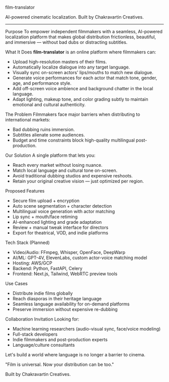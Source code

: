 film-translator

AI-powered cinematic localization. Built by Chakravartin Creatives.

---

Purpose
To empower independent filmmakers with a seamless, AI-powered localization platform that makes global distribution frictionless, beautiful, and immersive — without bad dubs or distracting subtitles.

What It Does
**film-translator** is an online platform where filmmakers can:
- Upload high-resolution masters of their films.
- Automatically localize dialogue into any target language.
- Visually sync on-screen actors' lips/mouths to match new dialogue.
- Generate voice performances for each actor that match tone, gender, age, and performance style.
- Add off-screen voice ambience and background chatter in the local language.
- Adapt lighting, makeup tone, and color grading subtly to maintain emotional and cultural authenticity.

The Problem
Filmmakers face major barriers when distributing to international markets:
- Bad dubbing ruins immersion.
- Subtitles alienate some audiences.
- Budget and time constraints block high-quality multilingual post-production.

Our Solution
A single platform that lets you:
- Reach every market without losing nuance.
- Match local language and cultural tone on-screen.
- Avoid traditional dubbing studios and expensive reshoots.
- Retain your original creative vision — just optimized per region.

Proposed Features
- Secure film upload + encryption
- Auto scene segmentation + character detection
- Multilingual voice generation with actor matching
- Lip sync + mouth/face retiming
- AI-enhanced lighting and grade adaptation
- Review + manual tweak interface for directors
- Export for theatrical, VOD, and indie platforms

Tech Stack (Planned)
- Video/Audio: FFmpeg, Whisper, OpenFace, DeepWarp
- AI/ML: GPT-4V, ElevenLabs, custom actor-voice matching model
- Hosting: AWS/GCP
- Backend: Python, FastAPI, Celery
- Frontend: Next.js, Tailwind, WebRTC preview tools

Use Cases
- Distribute indie films globally
- Reach diasporas in their heritage language
- Seamless language availability for on-demand platforms
- Preserve immersion without expensive re-dubbing

Collaboration Invitation
Looking for:
- Machine learning researchers (audio-visual sync, face/voice modeling)
- Full-stack developers
- Indie filmmakers and post-production experts
- Language/culture consultants

Let's build a world where language is no longer a barrier to cinema.

"Film is universal. Now your distribution can be too."

Built by Chakravartin Creatives.
